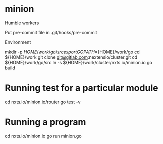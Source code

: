 # minion
Humble workers

Put pre-commit file in .git/hooks/pre-commit

Environment

mkdir -p ${HOME}/work/go/src
export GOPATH=${HOME}/work/go
cd ${HOME}/work
git clone git@gitlab.com:nextensio/cluster.git
cd ${HOME}/work/go/src
ln -s ${HOME}/work/cluster/nxts.io/minion.io
go build

# Running test for a particular module
cd nxts.io/minion.io/router
go test -v

# Running a program
cd nxts.io/minion.io
go run minion.go
